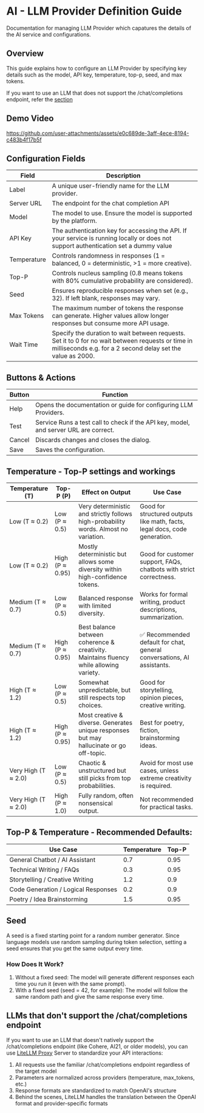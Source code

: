 # AI - LLM Provider Definition Guide
Documentation for managing LLM Provider which capatures the details of the AI service and configurations.

## Overview
This guide explains how to configure an LLM Provider by specifying key details such as the model, API key, temperature, top-p, seed, and max tokens.

If you want to use an LLM that does not support the /chat/completions endpoint, refer the [section](#llms-that-dont-support-the-chatcompletions-endpoint)

## Demo Video

https://github.com/user-attachments/assets/e0c689de-3aff-4ece-8194-c483b4f17b5f


## Configuration Fields

| Field	      | Description                                                                                                                                                      |
|-------------|------------------------------------------------------------------------------------------------------------------------------------------------------------------|
| Label       | A unique user-friendly name for the LLM provider.                                                                                                                |
| Server URL  | The endpoint for the chat completion API                                                                                                                         |
| Model       | The model to use. Ensure the model is supported by the platform.                                                                                                 |
| API Key     | The authentication key for accessing the API. If your service is running locally or does not support authentication set a dummy value                            |
| Temperature | Controls randomness in responses (1 = balanced, 0 = deterministic, >1 = more creative).                                                                          |
| Top-P       | Controls nucleus sampling (0.8 means tokens with 80% cumulative probability are considered).                                                                     |
| Seed        | Ensures reproducible responses when set (e.g., 32). If left blank, responses may vary.                                                                           |
| Max Tokens  | The maximum number of tokens the response can generate. Higher values allow longer responses but consume more API usage.                                         |
| Wait Time   | Specify the duration to wait between requests. Set it to 0 for no wait between requests or time in milliseconds e.g. for a 2 second delay set the value as 2000. |
 

## Buttons & Actions
| Button	| Function |
|-------|-------------|
|Help	| Opens the documentation or guide for configuring LLM Providers. |
|Test | Service	Runs a test call to check if the API key, model, and server URL are correct. |
|Cancel	| Discards changes and closes the dialog. |
|Save	| Saves the configuration.|

## Temperature - Top-P settings and workings

| Temperature (T)	| Top-P (P)	| Effect on Output	| Use Case |
|-------|-------------|-------|-------------|
| Low (T ≈ 0.2)	| Low (P ≈ 0.5)	| Very deterministic and strictly follows high-probability words. Almost no variation.	| Good for structured outputs like math, facts, legal docs, code generation.| 
| Low (T ≈ 0.2)	| High (P ≈ 0.95)	| Mostly deterministic but allows some diversity within high-confidence tokens.	| Good for customer support, FAQs, chatbots with strict correctness.| 
| Medium (T ≈ 0.7)	| Low (P ≈ 0.5)	| Balanced response with limited diversity.	| Works for formal writing, product descriptions, summarization.| 
| Medium (T ≈ 0.7)	| High (P ≈ 0.95)	| Best balance between coherence & creativity. Maintains fluency while allowing variety.	| ✅ Recommended default for chat, general conversations, AI assistants.| 
| High (T ≈ 1.2)	| Low (P ≈ 0.5)	| Somewhat unpredictable, but still respects top choices.	| Good for storytelling, opinion pieces, creative writing.| 
| High (T ≈ 1.2)	| High (P ≈ 0.95)	| Most creative & diverse. Generates unique responses but may hallucinate or go off-topic.	| Best for poetry, fiction, brainstorming ideas.| 
| Very High (T ≈ 2.0)	| Low (P ≈ 0.5)	| Chaotic & unstructured but still picks from top probabilities.	| Avoid for most use cases, unless extreme creativity is required.| 
| Very High (T ≈ 2.0)	| High (P ≈ 1.0)	| Fully random, often nonsensical output.| 	Not recommended for practical tasks.| 

## Top-P & Temperature - Recommended Defaults:
| Use Case	| Temperature	| Top-P |
|-------|-------------|-------|
| General Chatbot / AI Assistant	| 0.7	| 0.95| 
| Technical Writing / FAQs	| 0.3	| 0.95| 
| Storytelling / Creative Writing	| 1.2	| 0.9| 
| Code Generation / Logical Responses	| 0.2	| 0.9| 
| Poetry / Idea Brainstorming	| 1.5	| 0.95| 

## Seed

A seed is a fixed starting point for a random number generator. Since language models use random sampling during token selection, setting a seed ensures that you get the same output every time.

### How Does It Work?
1. Without a fixed seed: The model will generate different responses each time you run it (even with the same prompt).
2. With a fixed seed (seed = 42, for example): The model will follow the same random path and give the same response every time.


## LLMs that don't support the /chat/completions endpoint

If you want to use an LLM that doesn't natively support the /chat/completions endpoint (like Cohere, AI21, or older models), you can use [LiteLLM Proxy](https://docs.litellm.ai/docs/simple_proxy) Server to standardize your API interactions:
1. All requests use the familiar /chat/completions endpoint regardless of the target model
2. Parameters are normalized across providers (temperature, max_tokens, etc.)
3. Response formats are standardized to match OpenAI's structure
4. Behind the scenes, LiteLLM handles the translation between the OpenAI format and provider-specific formats